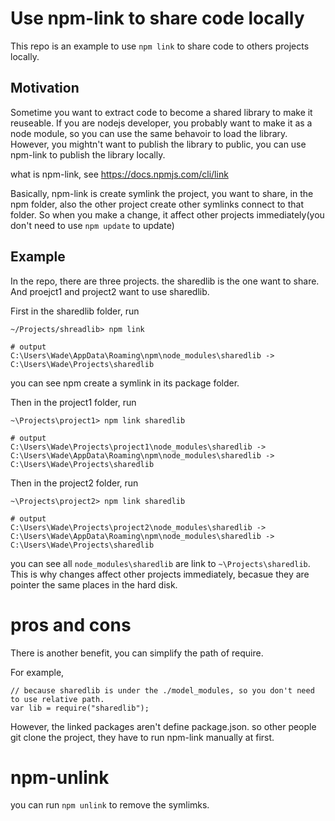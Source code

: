 # Use npm-link to share code locally

This repo is an example to use `npm link` to share code to others projects locally.

## Motivation
Sometime you want to extract code to become a shared library to make it reuseable. If you are nodejs developer, you probably want to make it as a node module, so you can use the same behavoir to load the library. However, you mightn't want to publish the library to public, you can use npm-link to publish the library locally.

what is npm-link, see https://docs.npmjs.com/cli/link

Basically, npm-link is create symlink the project, you want to share, in the npm folder, also the other project create other symlinks connect to that folder. So when you make a change, it affect other projects immediately(you don't need to use `npm update` to update)

## Example
In the repo, there are three projects. the sharedlib is the one want to share. And proejct1 and project2 want to use sharedlib.

First in the sharedlib folder, run

```
~/Projects/shreadlib> npm link

# output
C:\Users\Wade\AppData\Roaming\npm\node_modules\sharedlib -> C:\Users\Wade\Projects\sharedlib
```
you can see npm create a symlink in its package folder.

Then in the project1 folder, run

```
~\Projects\project1> npm link sharedlib

# output
C:\Users\Wade\Projects\project1\node_modules\sharedlib ->
C:\Users\Wade\AppData\Roaming\npm\node_modules\sharedlib -> 
C:\Users\Wade\Projects\sharedlib
```

Then in the project2 folder, run

```
~\Projects\project2> npm link sharedlib

# output
C:\Users\Wade\Projects\project2\node_modules\sharedlib ->
C:\Users\Wade\AppData\Roaming\npm\node_modules\sharedlib -> 
C:\Users\Wade\Projects\sharedlib
```

you can see all `node_modules\sharedlib` are link to `~\Projects\sharedlib`. This is why changes affect other projects immediately, becasue they are pointer the same places in the hard disk.

# pros and cons
There is another benefit, you can simplify the path of require.

For example,
```
// because sharedlib is under the ./model_modules, so you don't need to use relative path.
var lib = require("sharedlib");
```

However, the linked packages aren't define package.json. so other people git clone the project, they have to run npm-link manually at first. 

# npm-unlink
you can run `npm unlink` to remove the symlimks.
